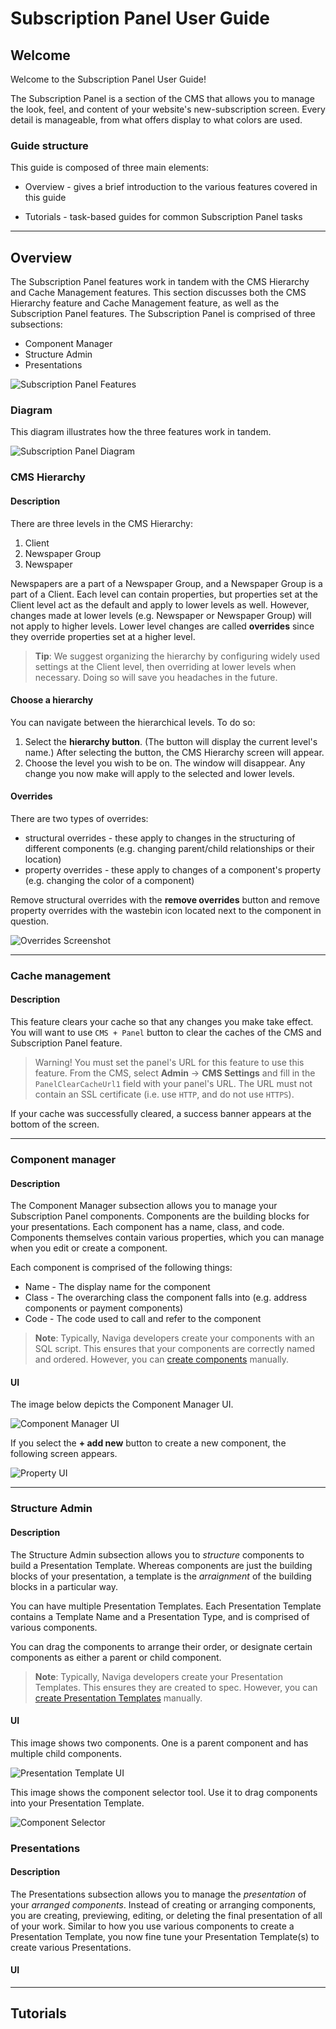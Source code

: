# Subscription Panel User Guide

## Welcome

Welcome to the Subscription Panel User Guide!

The Subscription Panel is a section of the CMS that allows you to manage the look, feel, and content of your website's new-subscription screen. Every detail is manageable, from what offers display to what colors are used.

### Guide structure

This guide is composed of three main elements:

- Overview - gives a brief introduction to the various features covered in this guide
<!-- - Quick start - gives the quickest explanation for how to get started -->
- Tutorials - task-based guides for common Subscription Panel tasks

---------------------------------------

## Overview

The Subscription Panel features work in tandem with the CMS Hierarchy and Cache Management features. This section discusses both the CMS Hierarchy feature and Cache Management feature, as well as the Subscription Panel features. The Subscription Panel is comprised of three subsections:

* Component Manager
* Structure Admin
* Presentations

![Subscription Panel Features](./screens/SubPan-Features.png)

### Diagram

This diagram illustrates how the three features work in tandem. 

![Subscription Panel Diagram](./screens/Subscription-Panel-Diagram.png)

### CMS Hierarchy

#### Description

There are three levels in the CMS Hierarchy:

1. Client
2. Newspaper Group
3. Newspaper

Newspapers are a part of a Newspaper Group, and a Newspaper Group is a part of a Client. Each level can contain properties, but properties set at the Client level act as the default and apply to lower levels as well. However, changes made at lower levels (e.g. Newspaper or Newspaper Group) will not apply to higher levels. Lower level changes are called **overrides** since they override properties set at a higher level.

> **Tip**: We suggest organizing the hierarchy by configuring widely used settings at the Client level, then overriding at lower levels when necessary. Doing so will save you headaches in the future.

#### Choose a hierarchy

You can navigate between the hierarchical levels. To do so:

1. Select the **hierarchy button**. (The button will display the current level's name.) After selecting the button, the CMS Hierarchy screen will appear.
2. Choose the level you wish to be on. The window will disappear. Any change you now make will apply to the selected and lower levels.

#### Overrides

There are two types of overrides:

- structural overrides - these apply to changes in the structuring of different components (e.g. changing parent/child relationships or their location)
- property overrides - these apply to changes of a component's property (e.g. changing the color of a component)

Remove structural overrides with the **remove overrides** button and remove property overrides with the wastebin icon located next to the component in question.

![Overrides Screenshot](./screens/Overrides.png)

-----------

### Cache management

#### Description

This feature clears your cache so that any changes you make take effect. You will want to use `CMS + Panel` button to clear the caches of the CMS and Subscription Panel feature.

> Warning! You must set the panel's URL for this feature to use this feature. From the CMS, select **Admin** -> **CMS Settings** and fill in the `PanelClearCacheUrl1` field with your panel's URL. The URL must not contain an SSL certificate (i.e. use `HTTP`, and do not use `HTTPS`).

If your cache was successfully cleared, a success banner appears at the bottom of the screen.

-----------

### Component manager

#### Description

The Component Manager subsection allows you to manage your Subscription Panel components. Components are the building blocks for your presentations. Each component has a name, class, and code. Components themselves contain various properties, which you can manage when you edit or create a component.

Each component is comprised of the following things:

- Name - The display name for the component
- Class - The overarching class the component falls into (e.g. address components or payment components)
- Code - The code used to call and refer to the component

> **Note**: Typically, Naviga developers create your components with an SQL script. This ensures that your components are correctly named and ordered. However, you can [create components](example.com) manually.

#### UI

The image below depicts the Component Manager UI.

![Component Manager UI](./screens/component-manager-UI.png)

If you select the **+ add new** button to create a new component, the following screen appears.

![Property UI](./screens/property-UI.png)

-----------

### Structure Admin

#### Description

The Structure Admin subsection allows you to _structure_ components to build a Presentation Template. Whereas components are just the building blocks of your presentation, a template is the _arraignment_ of the building blocks in a particular way.

You can have multiple Presentation Templates. Each Presentation Template contains a Template Name and a Presentation Type, and is comprised of various components.

You can drag the components to arrange their order, or designate certain components as either a parent or child component.

> **Note**: Typically, Naviga developers create your Presentation Templates. This ensures they are created to spec. However, you can [create Presentation Templates](example.com) manually.

#### UI

This image shows two components. One is a parent component and has multiple child components.

![Presentation Template UI](./screens/presentation_templateUI.png)

This image shows the component selector tool. Use it to drag components into your Presentation Template.

![Component Selector](./screens/component-selector.png)

### Presentations

#### Description

The Presentations subsection allows you to manage the _presentation_ of your _arranged components_. Instead of creating or arranging components, you are creating, previewing, editing, or deleting the final presentation of all of your work. Similar to how you use various components to create a Presentation Template, you now fine tune your Presentation Template(s) to create various Presentations.

#### UI

---------------------------------------

## Tutorials

